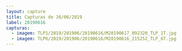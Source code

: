 ```yaml
---
layout: capture
title: Capturas de 16/06/2019
label: 20190616
capturas:
  - imagem: TLP1/2019/201906/20190616/M20190617_092320_TLP_1T.jpg
  - imagem: TLP6/2019/201906/20190616/M20190616_215252_TLP_6T.jpg
---
```

